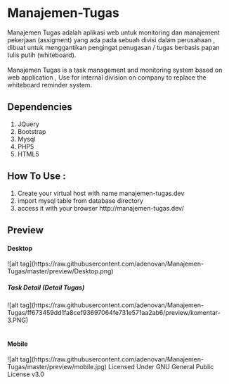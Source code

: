 # Manajemen-Tugas
Manajemen Tugas adalah aplikasi web untuk monitoring dan manajement pekerjaan (assigment) yang ada pada sebuah divisi dalam perusahaan , dibuat untuk menggantikan pengingat penugasan / tugas berbasis papan tulis putih (whiteboard).
<br/><br/>
Manajemen Tugas is a task management and monitoring system based on web application , Use for internal division on company to replace the whiteboard reminder system.

<h2>Dependencies</h2>
<ol>
	<li>JQuery</li>
	<li>Bootstrap</li>
	<li>Mysql</li>
	<li>PHP5</li>
	<li>HTML5</li>
</ol>

<h2>How To Use :</h2>
<ol>
	<li>Create your virtual host with name manajemen-tugas.dev</li>
	<li>import mysql table from database directory</li>
	<li>access it with your browser http://manajemen-tugas.dev/</li>
</ol>

<h2>Preview</h2>
<h4>Desktop</h4>
![alt tag](https://raw.githubusercontent.com/adenovan/Manajemen-Tugas/master/preview/Desktop.png)
<h5>Task Detail (Detail Tugas)</h5>
![alt tag](https://raw.githubusercontent.com/adenovan/Manajemen-Tugas/ff673459dd1fa8cef93697064fe731e571aa2ab6/preview/komentar-3.PNG)
<br/></br>
<h4>Mobile</h4>
![alt tag](https://raw.githubusercontent.com/adenovan/Manajemen-Tugas/master/preview/mobile.jpg)
Licensed Under GNU General Public License v3.0
